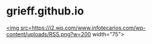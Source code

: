 # grieff.github.io
<a href="RSS.xml"><img src=https://i2.wp.com/www.infotecarios.com/wp-content/uploads/RSS.png?w=200 width="75"></a>
